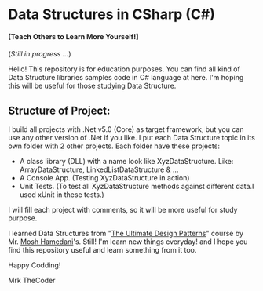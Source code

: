 # Data Structures in CSharp (C#)
#### [Teach Others to Learn More Yourself!]

(*Still in progress ...*)

Hello!
This repository is for education purposes. You can find all kind of Data Structure libraries samples code in C# language at here. I'm hoping this will be useful for those studying Data Structure.

## Structure of Project:
I build all projects with .Net v5.0 (Core) as target framework, but you can use any other version of .Net if you like. I put each Data Structure topic in its own folder with 2 other projects. Each folder have these projects:
* A class library (DLL) with a name look like XyzDataStructure. Like: ArrayDataStructure, LinkedListDataStructure & ...
* A Console App. (Testing XyzDataStructure in action)
* Unit Tests. (To test all XyzDataStructure methods against different data.I used xUnit in these tests.)

I will fill each project with comments, so it will be more useful for study purpose.

I learned Data Structures from "[The Ultimate Design Patterns](https://codewithmosh.com/p/design-patterns/ "The Ultimate Design Patterns")" course by Mr. [Mosh Hamedani](https://codewithmosh.com/ "Mosh Hamedani")'s. Still! I'm learn new things everyday! and I hope you find this repository useful and learn something from it too.

Happy Codding!

Mrk TheCoder
